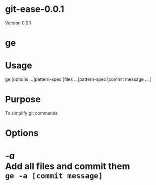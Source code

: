 git-ease-0.0.1
===============

Version 0.0.1 <br>

# ge

Usage
===========
ge [options ...]pattern-spec [files ...]pattern-spec [commit message ... ]

Purpose
===========
To simplify git commands

Options
===========
*-a*<br>
Add all files and commit them<br>
```ge -a [commit message]```
===========



